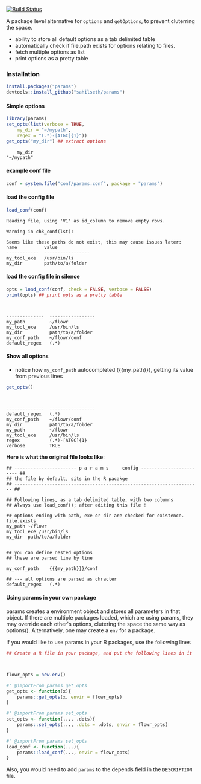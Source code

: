 
[![Build Status](https://travis-ci.org/sahilseth/params.png)](https://travis-ci.org/sahilseth/params)


A package level alternative for `options` and `getOptions`, to prevent cluterring the space. 

- ability to store all default options as a tab delimited table
- automatically check if file.path exists for options relating to files.
- fetch multiple options as list
- print options as a pretty table


### Installation


```r
install.packages("params")
devtools::install_github("sahilseth/params")
```


#### Simple options


```r
library(params)
set_opts(list(verbose = TRUE, 
	my_dir = "~/mypath",
	regex = "(.*)-[ATGC]{1}"))
get_opts("my_dir") ## extract options
```

```
    my_dir 
"~/mypath" 
```


#### example conf file


```r
conf = system.file("conf/params.conf", package = "params")
```

#### load the config file

```r
load_conf(conf)
```

```
Reading file, using 'V1' as id_column to remove empty rows.
```

```
Warning in chk_conf(lst): 

Seems like these paths do not exist, this may cause issues later:
name          value            
------------  -----------------
my_tool_exe   /usr/bin/ls      
my_dir        path/to/a/folder 
```

#### load the config file in silence

```r
opts = load_conf(conf, check = FALSE, verbose = FALSE)
print(opts) ## print opts as a pretty table
```

```

                                 
--------------  -----------------
my_path         ~/flowr          
my_tool_exe     /usr/bin/ls      
my_dir          path/to/a/folder 
my_conf_path    ~/flowr/conf     
default_regex   (.*)             
```

#### Show all options
- notice how `my_conf_path` autocompleted {{{my_path}}}, getting its value from previous lines


```r
get_opts() 
```

```

                                 
--------------  -----------------
default_regex   (.*)             
my_conf_path    ~/flowr/conf     
my_dir          path/to/a/folder 
my_path         ~/flowr          
my_tool_exe     /usr/bin/ls      
regex           (.*)-[ATGC]{1}   
verbose         TRUE             
```


**Here is what the original file looks like**:

```
## ----------------------- p a r a m s     config ------------------------ ##
## the file by default, sits in the R pacakge
## --------------------------------------------------------------------- ##

## Following lines, as a tab delimited table, with two columns
## Always use load_conf(); after editing this file !

## options ending with path, exe or dir are checked for existence. file.exists
my_path	~/flowr
my_tool_exe	/usr/bin/ls
my_dir	path/to/a/folder


## you can define nested options
## these are parsed line by line

my_conf_path	{{{my_path}}}/conf

## --- all options are parsed as chracter
default_regex	(.*)
```


#### Using params in your own package

params creates a environment object and stores all parameters in that object. If there are multiple packages loaded, which are using params, they 
may override each other's options, clutering the space the same way as options(). Alternatively, one may create a `env` for a package.


If you would like to use params in your R packages, use the following lines


```r
## Create a R file in your package, and put the following lines in it



flowr_opts = new.env()

#' @importFrom params get_opts
get_opts <- function(x){
	params::get_opts(x, envir = flowr_opts)
}

#' @importFrom params set_opts
set_opts <- function(..., .dots){
	params::set_opts(..., .dots = .dots, envir = flowr_opts)
}

#' @importFrom params set_opts
load_conf <- function(...){
	params::load_conf(..., envir = flowr_opts)
}


```


Also, you would need to add `params` to the depends field in the `DESCRIPTION` file.


